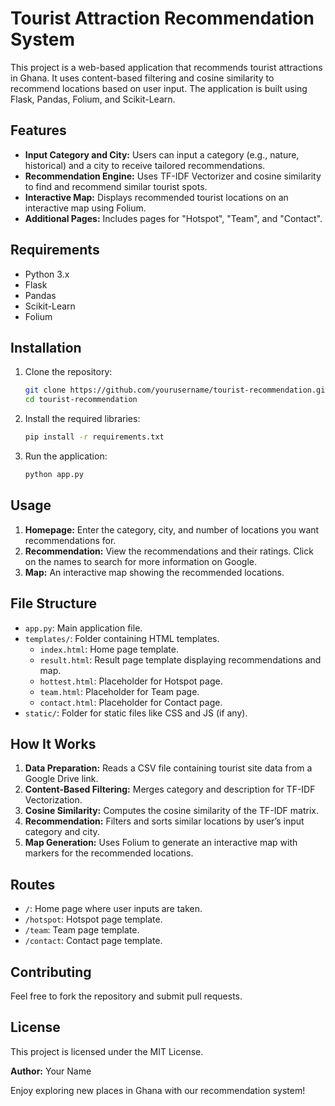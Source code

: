 # Tourist Attraction Recommendation System

This project is a web-based application that recommends tourist attractions in Ghana. It uses content-based filtering and cosine similarity to recommend locations based on user input. The application is built using Flask, Pandas, Folium, and Scikit-Learn.

## Features
- **Input Category and City:** Users can input a category (e.g., nature, historical) and a city to receive tailored recommendations.
- **Recommendation Engine:** Uses TF-IDF Vectorizer and cosine similarity to find and recommend similar tourist spots.
- **Interactive Map:** Displays recommended tourist locations on an interactive map using Folium.
- **Additional Pages:** Includes pages for "Hotspot", "Team", and "Contact".

## Requirements
- Python 3.x
- Flask
- Pandas
- Scikit-Learn
- Folium

## Installation

1. Clone the repository:
   ```bash
   git clone https://github.com/yourusername/tourist-recommendation.git
   cd tourist-recommendation
   ```

2. Install the required libraries:
   ```bash
   pip install -r requirements.txt
   ```

3. Run the application:
   ```bash
   python app.py
   ```

## Usage
1. **Homepage:** Enter the category, city, and number of locations you want recommendations for.
2. **Recommendation:** View the recommendations and their ratings. Click on the names to search for more information on Google.
3. **Map:** An interactive map showing the recommended locations.

## File Structure
- `app.py`: Main application file.
- `templates/`: Folder containing HTML templates.
  - `index.html`: Home page template.
  - `result.html`: Result page template displaying recommendations and map.
  - `hottest.html`: Placeholder for Hotspot page.
  - `team.html`: Placeholder for Team page.
  - `contact.html`: Placeholder for Contact page.
- `static/`: Folder for static files like CSS and JS (if any).

## How It Works
1. **Data Preparation:** Reads a CSV file containing tourist site data from a Google Drive link.
2. **Content-Based Filtering:** Merges category and description for TF-IDF Vectorization.
3. **Cosine Similarity:** Computes the cosine similarity of the TF-IDF matrix.
4. **Recommendation:** Filters and sorts similar locations by user’s input category and city.
5. **Map Generation:** Uses Folium to generate an interactive map with markers for the recommended locations.

## Routes
- `/`: Home page where user inputs are taken.
- `/hotspot`: Hotspot page template.
- `/team`: Team page template.
- `/contact`: Contact page template.

## Contributing
Feel free to fork the repository and submit pull requests.

## License
This project is licensed under the MIT License.

**Author:** Your Name

Enjoy exploring new places in Ghana with our recommendation system!